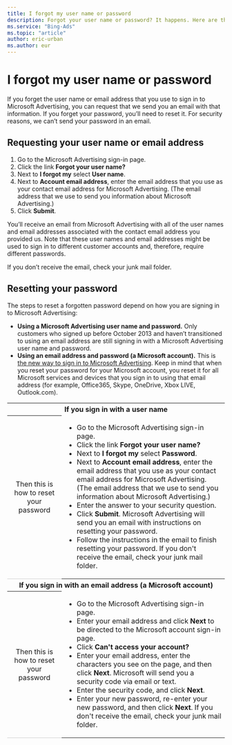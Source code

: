 ```yaml
---
title: I forgot my user name or password
description: Forgot your user name or password? It happens. Here are the steps to get you up and running again.
ms.service: "Bing-Ads"
ms.topic: "article"
author: eric-urban
ms.author: eur
---
```


# I forgot my user name or password

If you forget the user name or email address that you use to sign in to Microsoft Advertising, you can request that we send you an email with that information. If you forget your password, you’ll need to reset it. For security reasons, we can’t send your password in an email.

## Requesting your user name or email address

1. Go to the Microsoft Advertising sign-in page.
1. Click the link **Forgot your user name?**
1. Next to **I forgot my** select **User name**.
1. Next to **Account email address**, enter the email address that you use as your contact email address for Microsoft Advertising. (The email address that we use to send you information about Microsoft Advertising.)
1. Click **Submit**.

You’ll receive an email from Microsoft Advertising with all of the user names and email addresses associated with the contact email address you provided us. Note that these user names and email addresses might be used to sign in to different customer accounts and, therefore, require different passwords.

If you don’t receive the email, check your junk mail folder.

## Resetting your password

The steps to reset a forgotten password depend on how you are signing in to Microsoft Advertising:

- **Using a Microsoft Advertising user name and password.**  Only customers who signed up before October 2013 and haven’t transitioned to using an email address are still signing in with a Microsoft Advertising user name and password.
- **Using an email address and password (a Microsoft account).** This is [the new way to sign in to Microsoft Advertising](./hlp_BA_CONC_MSAFAQ.md). Keep in mind that when you reset your password for your Microsoft account, you reset it for all Microsoft services and devices that you sign in to using that email address (for example, Office365, Skype, OneDrive, Xbox LIVE, Outlook.com).

<table>
  <tr>
    <th scope="col" colspan="2">If you sign in with a user name</th>
  </tr>
  <tr>
    <th style="font-weight:normal;background-color:transparent;border-bottom:solid 1px #ccc" scope="row">
      <para>
          Then this is how to reset your password
        </para>
    </th>
    <td>
      <ul type="ORDERED">
        <li>
              Go to the Microsoft Advertising sign-in page.
            </li>
        <li>
              Click the link <strong>Forgot your user name?</strong>
            </li>
        <li>
              Next to <strong>I forgot my</strong> select <strong>Password</strong>.
            </li>
        <li>
              Next to <strong>Account email address</strong>, enter the email address that you use as your contact email address for Microsoft Advertising. (The email address that we use to send you information about Microsoft Advertising.)
            </li>
        <li>Enter the answer to your security question.</li>
        <li>
              Click <strong>Submit</strong>. 
              Microsoft Advertising will send you an email with instructions on resetting your password.
            </li>
        <li>
              Follow the instructions in the email to finish resetting your password. 
              If you don't receive the email, check your junk mail folder.
            </li>
      </ul>
    </td>
  </tr>
  <tr>
    <th scope="col" colspan="2">
			If you sign in with an email address (a Microsoft account)</th>
  </tr>
  <tr>
    <th style="font-weight:normal;background-color:transparent;border-bottom:solid 1px #ccc" scope="row">
      <para>
          Then this is how to reset your password
        </para>
    </th>
    <td>
      <ul type="ORDERED">
        <li>
            Go to the Microsoft Advertising sign-in page.
          </li>
        <li>
            Enter your email address and click <strong>Next</strong> to be directed to the Microsoft account sign-in page.
          </li>
        <li>
            Click <strong> Can't access your account?</strong>
          </li>
        <li>
            Enter your email address, enter the characters you see on the page, and then click <strong>Next</strong>. 
            Microsoft will send you a security code via email or text.
          </li>
        <li>
            Enter the security code, and click <strong>Next</strong>.
          </li>
        <li>
            Enter your new password, re-enter your new password, and then click <strong>Next</strong>. 
            If you don't receive the email, check your junk mail folder.
          </li>
      </ul>
    </td>
  </tr>
</table>


